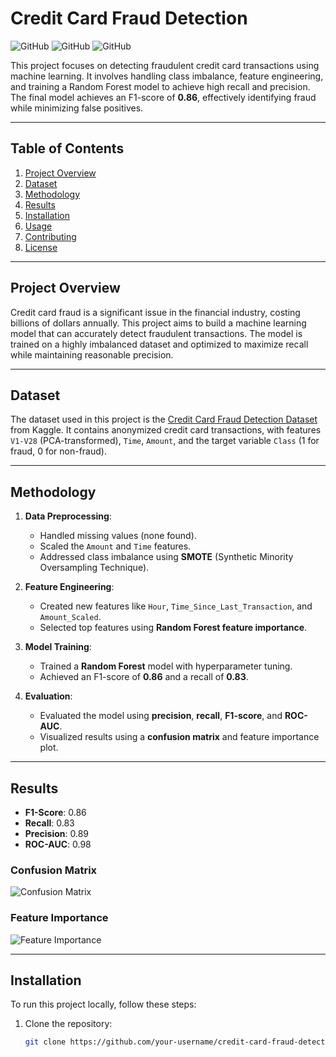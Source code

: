 # Credit Card Fraud Detection

![GitHub](https://img.shields.io/badge/Language-Python-blue)
![GitHub](https://img.shields.io/badge/Library-Scikit_Learn-orange)
![GitHub](https://img.shields.io/badge/Model-Random_Forest-green)

This project focuses on detecting fraudulent credit card transactions using machine learning. It involves handling class imbalance, feature engineering, and training a Random Forest model to achieve high recall and precision. The final model achieves an F1-score of **0.86**, effectively identifying fraud while minimizing false positives.

---

## Table of Contents
1. [Project Overview](#project-overview)
2. [Dataset](#dataset)
3. [Methodology](#methodology)
4. [Results](#results)
5. [Installation](#installation)
6. [Usage](#usage)
7. [Contributing](#contributing)
8. [License](#license)

---

## Project Overview
Credit card fraud is a significant issue in the financial industry, costing billions of dollars annually. This project aims to build a machine learning model that can accurately detect fraudulent transactions. The model is trained on a highly imbalanced dataset and optimized to maximize recall while maintaining reasonable precision.

---

## Dataset
The dataset used in this project is the [Credit Card Fraud Detection Dataset](https://www.kaggle.com/datasets/mlg-ulb/creditcardfraud) from Kaggle. It contains anonymized credit card transactions, with features `V1-V28` (PCA-transformed), `Time`, `Amount`, and the target variable `Class` (1 for fraud, 0 for non-fraud).

---

## Methodology
1. **Data Preprocessing**:
   - Handled missing values (none found).
   - Scaled the `Amount` and `Time` features.
   - Addressed class imbalance using **SMOTE** (Synthetic Minority Oversampling Technique).

2. **Feature Engineering**:
   - Created new features like `Hour`, `Time_Since_Last_Transaction`, and `Amount_Scaled`.
   - Selected top features using **Random Forest feature importance**.

3. **Model Training**:
   - Trained a **Random Forest** model with hyperparameter tuning.
   - Achieved an F1-score of **0.86** and a recall of **0.83**.

4. **Evaluation**:
   - Evaluated the model using **precision**, **recall**, **F1-score**, and **ROC-AUC**.
   - Visualized results using a **confusion matrix** and feature importance plot.

---

## Results
- **F1-Score**: 0.86
- **Recall**: 0.83
- **Precision**: 0.89
- **ROC-AUC**: 0.98

### Confusion Matrix
![Confusion Matrix](confusion_matrix.png)

### Feature Importance
![Feature Importance](feature_importance.png)

---

## Installation
To run this project locally, follow these steps:

1. Clone the repository:
   ```bash
   git clone https://github.com/your-username/credit-card-fraud-detection.git
